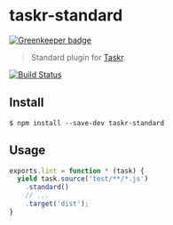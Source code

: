 # taskr-standard 

[![Greenkeeper badge](https://badges.greenkeeper.io/elmasse/taskr-standard.svg)](https://greenkeeper.io/)

> Standard plugin for [Taskr](https://github.com/lukeed/taskr).

[![Build Status](https://travis-ci.org/elmasse/taskr-standard.svg?branch=master)](https://travis-ci.org/elmasse/taskr-standard)

## Install

```
$ npm install --save-dev taskr-standard
```

## Usage

```js
exports.lint = function * (task) {
  yield task.source('test/**/*.js')
    .standard()
    // ...
    .target('dist');
}
```

